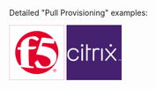 Detailed "Pull Provisioning" examples:

[<img src="f5-logo-tile.png?raw=true" alt="F5" width="100" height="100" />](https://www.f5.com/) [<img src="citrix-logo-tile.png?raw=true" alt="Citrix" width="100" height="100" />](https://www.citrix.com)
